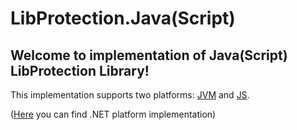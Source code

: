 # LibProtection.Java(Script)

## Welcome to implementation of Java(Script) LibProtection Library!
This implementation supports two platforms: [JVM](/libprotection-jvm) and [JS](/libprotection-js).

([Here](https://github.com/LibProtection/libprotection-dotnet) you can find .NET platform implementation)